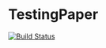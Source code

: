# TestingPaper

[![Build Status](https://travis-ci.org/drvinceknight/TestingPaper.svg?branch=master)](https://travis-ci.org/drvinceknight/TestingPaper)
